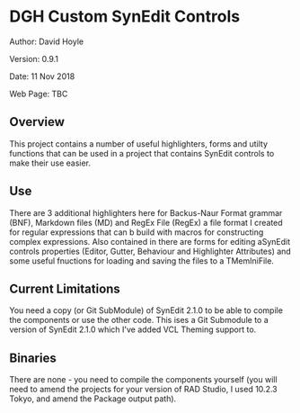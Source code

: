  DGH Custom SynEdit Controls
=============================

Author:   David Hoyle

Version:  0.9.1

Date:     11 Nov 2018

Web Page: TBC

## Overview

This project contains a number of useful highlighters, forms and utilty functions that can be used in a
project that contains SynEdit controls to make their use easier.

## Use

There are 3 additional highlighters here for Backus-Naur Format grammar (BNF), Markdown files (MD) and
RegEx File (RegEx) a file format I created for regular expressions that can b build with macros for
constructing complex expressions. Also contained in there are forms for editing aSynEdit controls
properties (Editor, Gutter, Behaviour and Highlighter Attributes) and some useful fnuctions for loading
and saving the files to a TMemIniFile.

## Current Limitations

You need a copy (or Git SubModule) of SynEdit 2.1.0 to be able to compile the components or use the other
code. This ises a Git Submodule to a version of SynEdit 2.1.0 which I've added VCL Theming support to.

## Binaries

There are none - you need to compile the components yourself (you will need to amend the projects for
your version of RAD Studio, I used 10.2.3 Tokyo, and amend the Package output path).
